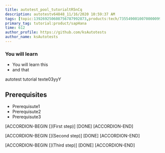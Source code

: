 ```yaml
---
title: autotest_pool_tutorialtR5nCq
description: autotestv64848_11/16/2020 10:59:37 AM
tags: [topic:139269250608756787992873,products:tech/73554900100700000996,tutorial:experience/advanced]
primary_tag: tutorial:product/sapHana
time: 612
author_profile: https://github.com/ksAutotests
author_name: ksAutotests
---
```

### You will learn
- You will learn this
- and that

autotest tutorial texte03yyY

## Prerequisites
- Prerequisute1
- Prerequisute2
- Prerequisute3

[ACCORDION-BEGIN [](First step)]
[DONE]
[ACCORDION-END]

[ACCORDION-BEGIN [](Second step)]
[DONE]
[ACCORDION-END]

[ACCORDION-BEGIN [](Third step)]
[DONE]
[ACCORDION-END]

